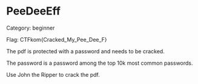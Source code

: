 # PeeDeeEff

Category: beginner

Flag: CTFkom{Cracked_My_Pee_Dee_F}



The pdf is protected with a password and needs to be cracked.

The password is a password among the top 10k most common passwords.



Use John the Ripper to crack the pdf.